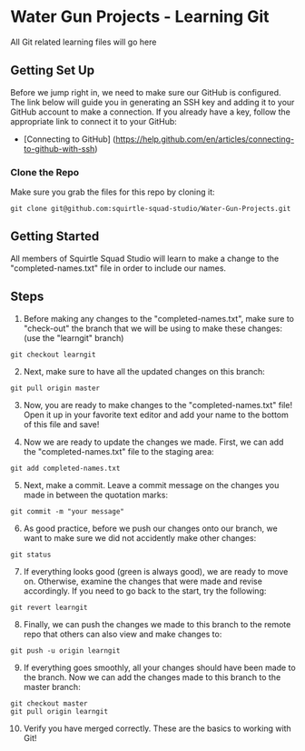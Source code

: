 # Water Gun Projects - Learning Git

All Git related learning files will go here

## Getting Set Up

Before we jump right in, we need to make sure our GitHub is configured.
The link below will guide you in generating an SSH key and adding it to your
GitHub account to make a connection. If you already have a key, follow the
appropriate link to connect it to your GitHub:

* [Connecting to GitHub]
  (https://help.github.com/en/articles/connecting-to-github-with-ssh)

### Clone the Repo

Make sure you grab the files for this repo by cloning it:

```
git clone git@github.com:squirtle-squad-studio/Water-Gun-Projects.git
```

## Getting Started

All members of Squirtle Squad Studio will learn to make a change to the 
"completed-names.txt" file in order to include our names.

## Steps

1. Before making any changes to the "completed-names.txt", make sure to 
"check-out" the branch that we will be using to make these changes:
(use the "learngit" branch)

```
git checkout learngit
```

2. Next, make sure to have all the updated changes on this branch:

```
git pull origin master
```

3. Now, you are ready to make changes to the "completed-names.txt" file! Open 
it up in your favorite text editor and add your name to the bottom of this file 
and save!

4. Now we are ready to update the changes we made. First, we can add the 
"completed-names.txt" file to the staging area:

```
git add completed-names.txt
```

5. Next, make a commit. Leave a commit message on the changes you made in 
between the quotation marks:

```
git commit -m "your message"
```

6. As good practice, before we push our changes onto our branch, we want to
make sure we did not accidently make other changes:

```
git status
```

7. If everything looks good (green is always good), we are ready to move on.
Otherwise, examine the changes that were made and revise accordingly. If you
need to go back to the start, try the following:

```
git revert learngit
```

8. Finally, we can push the changes we made to this branch to the remote repo 
that others can also view and make changes to:

```
git push -u origin learngit
```

9. If everything goes smoothly, all your changes should have been made to the 
branch. Now we can add the changes made to this branch to the master branch:

```
git checkout master
git pull origin learngit
```

10. Verify you have merged correctly. These are the basics to working with Git!
